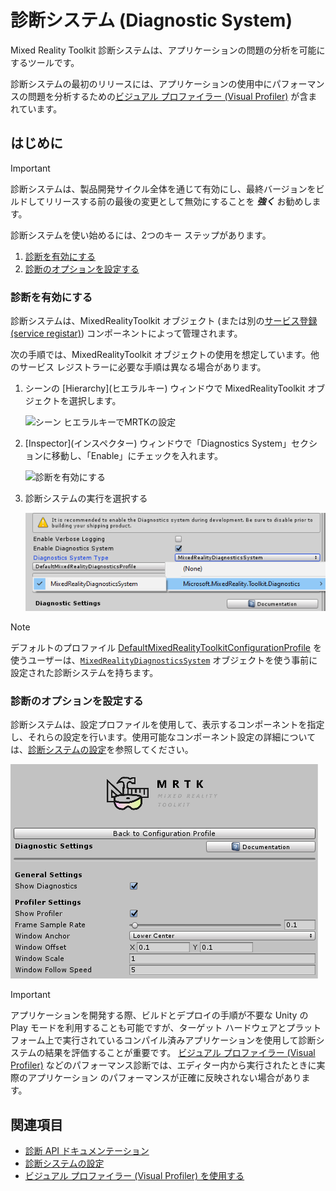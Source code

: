 ﻿# 診断システム (Diagnostic System)

Mixed Reality Toolkit 診断システムは、アプリケーションの問題の分析を可能にするツールです。

診断システムの最初のリリースには、アプリケーションの使用中にパフォーマンスの問題を分析するための[ビジュアル プロファイラー (Visual Profiler)](UsingVisualProfiler.md) が含まれています。

## はじめに

> [!IMPORTANT]
> 診断システムは、製品開発サイクル全体を通じて有効にし、最終バージョンをビルドしてリリースする前の最後の変更として無効にすることを **_強く_** お勧めします。

診断システムを使い始めるには、2つのキー ステップがあります。

1. [診断を有効にする](#診断を有効にする)
2. [診断のオプションを設定する](#診断のオプションを設定する)

### 診断を有効にする

診断システムは、MixedRealityToolkit オブジェクト (または別の[サービス登録 (service registar)](xref:Microsoft.MixedReality.Toolkit.IMixedRealityServiceRegistrar)) コンポーネントによって管理されます。

次の手順では、MixedRealityToolkit オブジェクトの使用を想定しています。他のサービス レジストラーに必要な手順は異なる場合があります。

1. シーンの \[Hierarchy](ヒエラルキー) ウィンドウで MixedRealityToolkit オブジェクトを選択します。

    ![シーン ヒエラルキーでMRTKの設定](../../Documentation/Images/MRTK_ConfiguredHierarchy.png)

1. \[Inspector](インスペクター) ウィンドウで「Diagnostics System」セクションに移動し、「Enable」にチェックを入れます。

    ![診断を有効にする](../../Documentation/Images/Diagnostics/MRTKConfig_Diagnostics.png)

1. 診断システムの実行を選択する

    ![診断システムの実装を選択する](../../Documentation/Images/Diagnostics/DiagnosticsSelectSystemType.png)

> [!NOTE]
> デフォルトのプロファイル [DefaultMixedRealityToolkitConfigurationProfile](https://github.com/microsoft/MixedRealityToolkit-Unity/blob/mrtk_development/Assets/MixedRealityToolkit.SDK/Profiles/DefaultMixedRealityToolkitConfigurationProfile.asset) を使うユーザーは、[`MixedRealityDiagnosticsSystem`](xref:Microsoft.MixedReality.Toolkit.Diagnostics.MixedRealityDiagnosticsSystem) オブジェクトを使う事前に設定された診断システムを持ちます。

### 診断のオプションを設定する

診断システムは、設定プロファイルを使用して、表示するコンポーネントを指定し、それらの設定を行います。使用可能なコンポーネント設定の詳細については、[診断システムの設定](../../Documentation/Diagnostics/ConfiguringDiagnostics.md)を参照してください。

![診断の設定オプション](../../Documentation/Images/Diagnostics/DiagnosticsProfile.png)

> [!IMPORTANT]
> アプリケーションを開発する際、ビルドとデプロイの手順が不要な Unity の Play モードを利用することも可能ですが、ターゲット ハードウェアとプラットフォーム上で実行されているコンパイル済みアプリケーションを使用して診断システムの結果を評価することが重要です。
> [ビジュアル プロファイラー (Visual Profiler)](UsingVisualProfiler.md) などのパフォーマンス診断では、エディター内から実行されたときに実際のアプリケーション のパフォーマンスが正確に反映されない場合があります。

## 関連項目

- [診断 API ドキュメンテーション](xref:Microsoft.MixedReality.Toolkit.Diagnostics)
- [診断システムの設定](ConfiguringDiagnostics.md)
- [ビジュアル プロファイラー (Visual Profiler) を使用する](UsingVisualProfiler.md)
